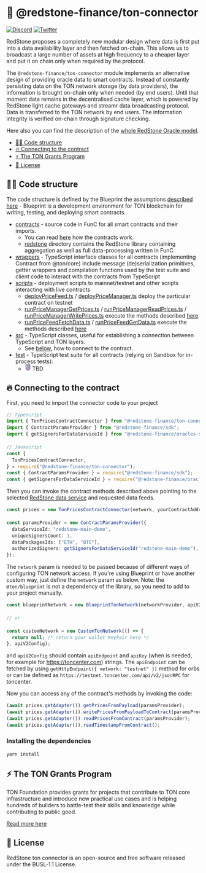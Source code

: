 # 🔗 @redstone-finance/ton-connector

[![Discord](https://img.shields.io/discord/786251205008949258?logo=discord)](https://discord.gg/2CT6hN6C)
[![Twitter](https://img.shields.io/twitter/follow/redstone_defi?style=flat&logo=twitter)](https://twitter.com/intent/follow?screen_name=redstone_defi)

RedStone proposes a completely new modular design where data is first put into a data availability layer and then
fetched on-chain. This allows us to broadcast a large number of assets at high frequency to a cheaper layer and put it
on
chain only when required by the protocol.

The `@redstone-finance/ton-connector` module implements an alternative design of providing oracle data to smart
contracts. Instead of constantly persisting data on the TON network storage (by data providers), the information is
brought on-chain only when needed (by end users). Until that moment data remains in the decentralised cache layer, which
is powered by RedStone light cache gateways and streamr data broadcasting protocol. Data is transferred to the TON
network by end users. The information integrity is verified on-chain through signature checking.

Here also you can find the description of
the [whole RedStone Oracle model](https://docs.redstone.finance/docs/introduction).

- [👨‍💻 Code structure](#-code-structure)
- [🔥 Connecting to the contract](#-connecting-to-the-contract)
- [⚡ The TON Grants Program](#-the-ton-grants-program)
- [📄 License](#-license)

## 👨‍💻 Code structure

The code structure is defined by the Blueprint the
assumptions [described here](https://github.com/ton-org/blueprint/blob/main/README.md) -
Blueprint is a development environment for TON blockchain for writing, testing, and deploying smart contracts.

- [contracts](contracts) - source code in FunC for all smart contracts and their imports.
  - You can read [here](contracts/README.md) how the contracts work.
  - [redstone](contracts/redstone) directory contains the RedStone library containing aggregation as well as full
    data-processing written in FunC
- [wrappers](wrappers) - TypeScript interface classes for all contracts (implementing Contract from @ton/core)
  include message (de)serialization primitives, getter wrappers and compilation functions
  used by the test suite and client code to interact with the contracts from TypeScript
- [scripts](scripts) - deployment scripts to mainnet/testnet and other scripts interacting with live contracts
  - [deployPriceFeed.ts](scripts/deployPriceFeed.ts) / [deployPriceManager.ts](scripts/deployPriceManager.ts) deploy
    the particular contract on testnet
  - [runPriceManagerGetPrices.ts](scripts/runPriceManagerGetPrices.ts) / [runPriceManagerReadPrices.ts](scripts/runPriceManagerReadPrices.ts) / [runPriceManagerWritePrices.ts](scripts/runPriceManagerWritePrices.ts)
    execute the methods described [here](contracts/README.md#price_managerfc-vel-prices)
  - [runPriceFeedFetchData.ts](scripts/runPriceFeedFetchData.ts) / [runPriceFeedGetData.ts](scripts/runPriceFeedGetData.ts)
    execute the methods described [here](contracts/README.md#price_feedfc)
- [src](src) - TypeScript classes, useful for establishing a connection between TypeScript and TON layers.
  - See [below](#-connecting-to-the-contract), how to connect to the contract.
- [test](test) - TypeScript test suite for all contracts (relying on Sandbox for in-process tests):
  - ![TODO](assets/to-do-list.png) TBD

## 🔥 Connecting to the contract

First, you need to import the connector code to your project

```ts
// Typescript
import { TonPricesContractConnector } from "@redstone-finance/ton-connector";
import { ContractParamsProvider } from "@redstone-finance/sdk";
import { getSignersForDataServiceId } from "@redstone-finance/oracles-smartweave-contracts";

// Javascript
const {
  TonPricesContractConnector,
} = require("@redstone-finance/ton-connector");
const { ContractParamsProvider } = require("@redstone-finance/sdk");
const { getSignersForDataServiceId } = require("@redstone-finance/oracles-smartweave-contracts");
```

Then you can invoke the contract methods described above pointing to the
selected [RedStone data service](https://app.redstone.finance) and requested data feeds.

```ts
const prices = new TonPricesContractConnector(network, yourContractAddress);

const paramsProvider = new ContractParamsProvider({
  dataServiceId: "redstone-main-demo",
  uniqueSignersCount: 1,
  dataPackagesIds: ["ETH", "BTC"],
  authorizedSigners: getSignersForDataServiceId("redstone-main-demo"),
});
```

The `network` param is needed to be passed because of different ways of configuring TON network access.
If you're using Blueprint or have another custom way, just define the `network` param as below.
Note: the `@ton/blueprint` is not a dependency of the library, so you need to add to your project manually.

```ts
const blueprintNetwork = new BlueprintTonNetwork(networkProvider, apiV2Config);

// or

const customNetwork = new CustomTonNetwork(() => {
  return null; /* return your wallet KeyPair here */
}, apiV2Config);
```

and `apiV2Config` should contain `apiEndpoint` and `apiKey` (when is needed, for example
for https://toncenter.com) strings. The `apiEndpoint` can be fetched by using `getHttpEndpoint({ network: "testnet" })`
method for orbs or can be defined as `https://testnet.toncenter.com/api/v2/jsonRPC` for toncenter.

Now you can access any of the contract's methods by invoking the code:

```ts
(await prices.getAdapter()).getPricesFromPayload(paramsProvider);
(await prices.getAdapter()).writePricesFromPayloadToContract(paramsProvider);
(await prices.getAdapter()).readPricesFromContract(paramsProvider);
(await prices.getAdapter()).readTimestampFromContract();
```

### Installing the dependencies

```bash
yarn install
```

## ⚡ The TON Grants Program

TON Foundation provides grants for projects that contribute to TON core infrastructure and introduce new practical use
cases and is helping hundreds of builders to battle-test their skills and knowledge while contributing to public good.

[Read more here](https://ton.org/grants/)

## 📄 License

RedStone ton connector is an open-source and free software released under the BUSL-1.1 License.
